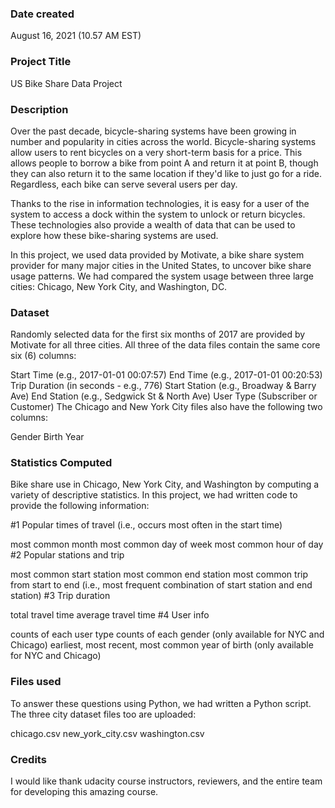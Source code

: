 
### Date created
August 16, 2021 (10.57 AM EST)

### Project Title
US Bike Share Data Project

### Description
Over the past decade, bicycle-sharing systems have been growing in number and popularity in cities across the world. Bicycle-sharing systems allow users to rent bicycles on a very short-term basis for a price. This allows people to borrow a bike from point A and return it at point B, though they can also return it to the same location if they'd like to just go for a ride. Regardless, each bike can serve several users per day.

Thanks to the rise in information technologies, it is easy for a user of the system to access a dock within the system to unlock or return bicycles. These technologies also provide a wealth of data that can be used to explore how these bike-sharing systems are used.

In this project, we used data provided by Motivate, a bike share system provider for many major cities in the United States, to uncover bike share usage patterns. We had compared the system usage between three large cities: Chicago, New York City, and Washington, DC.

### Dataset
Randomly selected data for the first six months of 2017 are provided by Motivate for all three cities. All three of the data files contain the same core six (6) columns:

Start Time (e.g., 2017-01-01 00:07:57)
End Time (e.g., 2017-01-01 00:20:53)
Trip Duration (in seconds - e.g., 776)
Start Station (e.g., Broadway & Barry Ave)
End Station (e.g., Sedgwick St & North Ave)
User Type (Subscriber or Customer)
The Chicago and New York City files also have the following two columns:

Gender
Birth Year

### Statistics Computed
 Bike share use in Chicago, New York City, and Washington by computing a variety of descriptive statistics. In this project, we had written code to provide the following information:

#1 Popular times of travel (i.e., occurs most often in the start time)

most common month
most common day of week
most common hour of day
#2 Popular stations and trip

most common start station
most common end station
most common trip from start to end (i.e., most frequent combination of start station and end station)
#3 Trip duration

total travel time
average travel time
#4 User info

counts of each user type
counts of each gender (only available for NYC and Chicago)
earliest, most recent, most common year of birth (only available for NYC and Chicago)

### Files used
To answer these questions using Python, we had written a Python script. The three city dataset files too are uploaded:

chicago.csv
new_york_city.csv
washington.csv

### Credits
I would like thank udacity course instructors, reviewers, and the entire team for developing this amazing course.
